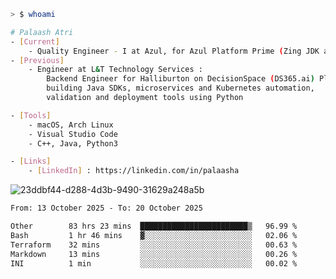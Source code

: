 ```sh
> $ whoami

# Palaash Atri
- [Current]
    - Quality Engineer - I at Azul, for Azul Platform Prime (Zing JDK and OptHub Cloud-Native Compiler)
- [Previous]
    - Engineer at L&T Technology Services :
        Backend Engineer for Halliburton on DecisionSpace (DS365.ai) Platform team,
        building Java SDKs, microservices and Kubernetes automation,
        validation and deployment tools using Python

- [Tools]
    - macOS, Arch Linux
    - Visual Studio Code
    - C++, Java, Python3

- [Links]
    - [LinkedIn] : https://linkedin.com/in/palaasha 

```
![23ddbf44-d288-4d3b-9490-31629a248a5b](https://github.com/user-attachments/assets/e8f7d8c9-2427-40a3-b819-73b167b77e19)


<!--START_SECTION:waka-->

```txt
From: 13 October 2025 - To: 20 October 2025

Other        83 hrs 23 mins  ████████████████████████▒   96.99 %
Bash         1 hr 46 mins    ▓░░░░░░░░░░░░░░░░░░░░░░░░   02.06 %
Terraform    32 mins         ░░░░░░░░░░░░░░░░░░░░░░░░░   00.63 %
Markdown     13 mins         ░░░░░░░░░░░░░░░░░░░░░░░░░   00.26 %
INI          1 min           ░░░░░░░░░░░░░░░░░░░░░░░░░   00.02 %
```

<!--END_SECTION:waka-->

